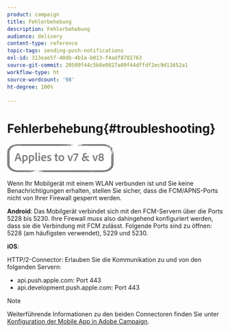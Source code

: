 ```yaml
---
product: campaign
title: Fehlerbehebung
description: Fehlerbehebung
audience: delivery
content-type: reference
topic-tags: sending-push-notifications
exl-id: 313eae5f-40db-4b1a-b013-f4adf8781763
source-git-commit: 20509f44c5b8e0827a09f44dffdf2ec9d11652a1
workflow-type: ht
source-wordcount: '98'
ht-degree: 100%

---
```


# Fehlerbehebung{#troubleshooting}

![](../../assets/common.svg)

Wenn Ihr Mobilgerät mit einem WLAN verbunden ist und Sie keine Benachrichtigungen erhalten, stellen Sie sicher, dass die FCM/APNS-Ports nicht von Ihrer Firewall gesperrt werden.

**Android**: Das Mobilgerät verbindet sich mit den FCM-Servern über die Ports 5228 bis 5230. Ihre Firewall muss also dahingehend konfiguriert werden, dass sie die Verbindung mit FCM zulässt. Folgende Ports sind zu öffnen: 5228 (am häufigsten verwendet), 5229 und 5230.

**iOS**:

HTTP/2-Connector: Erlauben Sie die Kommunikation zu und von den folgenden Servern:

* api.push.apple.com: Port 443
* api.development.push.apple.com: Port 443

>[!NOTE]
>
>Weiterführende Informationen zu den beiden Connectoren finden Sie unter [Konfiguration der Mobile App in Adobe Campaign](configuring-the-mobile-application.md).
